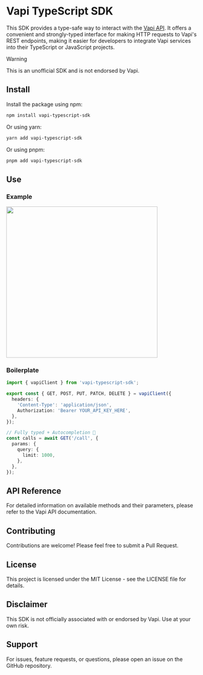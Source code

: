 # Vapi TypeScript SDK

This SDK provides a type-safe way to interact with the [Vapi API](https://docs.vapi.ai/api-reference/assistants/create-assistant). It offers a convenient and strongly-typed interface for making HTTP requests to Vapi's REST endpoints, making it easier for developers to integrate Vapi services into their TypeScript or JavaScript projects.

> [!WARNING]
> This is an unofficial SDK and is not endorsed by Vapi.

## Install

Install the package using npm:

```bash
npm install vapi-typescript-sdk
```

Or using yarn:

```bash
yarn add vapi-typescript-sdk
```

Or using pnpm:

```bash
pnpm add vapi-typescript-sdk
```

## Use

### Example
<img src="https://github.com/user-attachments/assets/453f4307-75bf-4081-aadc-3f8f4565f082" width="400">

### Boilerplate
```ts
import { vapiClient } from 'vapi-typescript-sdk';

export const { GET, POST, PUT, PATCH, DELETE } = vapiClient({
  headers: {
    'Content-Type': 'application/json',
    Authorization: 'Bearer YOUR_API_KEY_HERE',
  },
});

// Fully typed + Autocompletion 🎉
const calls = await GET('/call', {
  params: {
    query: {
      limit: 1000,
    },
  },
});
```



## API Reference

For detailed information on available methods and their parameters, please refer to the Vapi API documentation.

## Contributing

Contributions are welcome! Please feel free to submit a Pull Request.

## License

This project is licensed under the MIT License - see the LICENSE file for details.

## Disclaimer

This SDK is not officially associated with or endorsed by Vapi. Use at your own risk.

## Support

For issues, feature requests, or questions, please open an issue on the GitHub repository.
